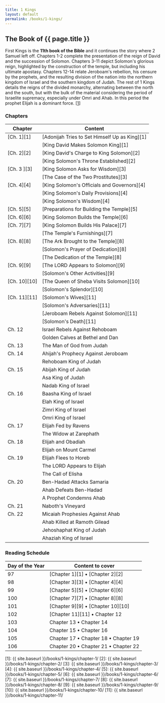 ```yaml
---
title: 1 Kings
layout: default
permalink: /books/1-kings/
---
```


## The Book of {{ page.title }}

First Kings is the **11th book of the Bible** and it continues the story where 2
Samuel left off. Chapters 1-2 complete the presentation of the reign of David
and the succession of Solomon. Chapters 3-11 depict Solomon's glorious reign,
highlighted by the construction of the temple, but including his ultimate
apostasy. Chapters 12-14 relate Jeroboam's rebellion, his censure by the
prophets, and the resulting division of the nation into the northern kingdom of
Israel and the southern kingdom of Judah. The rest of 1 Kings details the reigns
of the divided monarchy, alternating between the north and the south, but with
the bulk of the material considering the period of Israelite supremacy,
especially under Omri and Ahab. In this period the prophet Elijah is a dominant
force. [[1][link-1]]

### Chapters

| Chapter      | Content                              |
| ------------ | ------------------------------------ |
| [Ch. 1][1]   | [Adonijah Tries to Set Himself Up as King][1] |
|              | [King David Makes Solomon King][1] |
| [Ch. 2][2]   | [King David's Charge to King Solomon][2] |
|              | [King Solomon's Throne Established][2] |
| [Ch. 3 ][3]  | [King Solomon Asks for Wisdom][3] |
|              | [The Case of the Two Prostitutes][3] |
| [Ch. 4][4]   | [King Solomon's Officials and Governors][4] |
|              | [King Solomon's Daily Provisions][4] |
|              | [King Solomon's Wisdom][4] |
| [Ch. 5][5]   | [Preparations for Building the Temple][5] |
| [Ch. 6][6]   | [King Solomon Builds the Temple][6] |
| [Ch. 7][7]   | [King Solomon Builds His Palace][7] |
|              | [The Temple's Furnishings][7] |
| [Ch. 8][8]   | [The Ark Brought to the Temple][8] |
|              | [Solomon's Prayer of Dedication][8] |
|              | [The Dedication of the Temple][8] |
| [Ch. 9][9]   | [The LORD Appears to Solomon][9] |
|              | [Solomon's Other Activities][9] |
| [Ch. 10][10] | [The Queen of Sheba Visits Solomon][10] |
|              | [Solomon's Splendor][10] |
| [Ch. 11][11] | [Solomon's Wives][11] |
|              | [Solomon's Adversaries][11] |
|              | [Jeroboam Rebels Against Solomon][11] |
|              | [Solomon's Death][11] |
| Ch. 12       | Israel Rebels Against Rehoboam |
|              | Golden Calves at Bethel and Dan |
| Ch. 13       | The Man of God from Judah |
| Ch. 14       | Ahijah's Prophecy Against Jeroboam |
|              | Rehoboam King of Judah |
| Ch. 15       | Abijah King of Judah |
|              | Asa King of Judah |
|              | Nadab King of Israel |
| Ch. 16       | Baasha King of Israel |
|              | Elah King of Israel |
|              | Zimri King of Israel |
|              | Omri King of Israel |
| Ch. 17       | Elijah Fed by Ravens |
|              | The Widow at Zarephath |
| Ch. 18       | Elijah and Obadiah |
|              | Elijah on Mount Carmel |
| Ch. 19       | Elijah Flees to Horeb |
|              | The LORD Appears to Elijah |
|              | The Call of Elisha |
| Ch. 20       | Ben-Hadad Attacks Samaria |
|              | Ahab Defeats Ben-Hadad |
|              | A Prophet Condemns Ahab |
| Ch. 21       | Naboth's Vineyard |
| Ch. 22       | Micaiah Prophesies Against Ahab |
|              | Ahab Killed at Ramoth Gilead |
|              | Jehoshaphat King of Judah |
|              | Ahaziah King of Israel |



### Reading Schedule

| Day of the Year | Content to cover                     |
| --------------- | ------------------------------------ |
| 97              | [Chapter 1][1] • [Chapter 2][2] |
| 98              | [Chapter 3][3] • [Chapter 4][4] |
| 99              | [Chapter 5][5] • [Chapter 6][6] |
| 100             | [Chapter 7][7] • [Chapter 8][8] |
| 101             | [Chapter 9][9] • [Chapter 10][10] |
| 102             | [Chapter 11][11] • Chapter 12 |
| 103             | Chapter 13 • Chapter 14 |
| 104             | Chapter 15 • Chapter 16 |
| 105             | Chapter 17 • Chapter 18 • Chapter 19 |
| 106             | Chapter 20 • Chapter 21 • Chapter 22 |

[link-1]: http://www.enterthebible.org/oldtestament.aspx?rid=31

[1]: {{ site.baseurl }}/books/1-kings/chapter-1/
[2]: {{ site.baseurl }}/books/1-kings/chapter-2/
[3]: {{ site.baseurl }}/books/1-kings/chapter-3/
[4]: {{ site.baseurl }}/books/1-kings/chapter-4/
[5]: {{ site.baseurl }}/books/1-kings/chapter-5/
[6]: {{ site.baseurl }}/books/1-kings/chapter-6/
[7]: {{ site.baseurl }}/books/1-kings/chapter-7/
[8]: {{ site.baseurl }}/books/1-kings/chapter-8/
[9]: {{ site.baseurl }}/books/1-kings/chapter-9/
[10]: {{ site.baseurl }}/books/1-kings/chapter-10/
[11]: {{ site.baseurl }}/books/1-kings/chapter-11/
